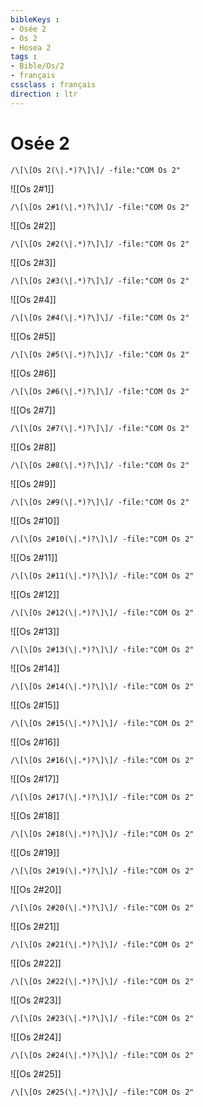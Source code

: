 ```yaml
---
bibleKeys : 
- Osée 2
- Os 2
- Hosea 2
tags : 
- Bible/Os/2
- français
cssclass : français
direction : ltr
---
```


# Osée 2

```query
/\[\[Os 2(\|.*)?\]\]/ -file:"COM Os 2"
```



![[Os 2#1]]

```query
/\[\[Os 2#1(\|.*)?\]\]/ -file:"COM Os 2"
```

![[Os 2#2]]

```query
/\[\[Os 2#2(\|.*)?\]\]/ -file:"COM Os 2"
```

![[Os 2#3]]

```query
/\[\[Os 2#3(\|.*)?\]\]/ -file:"COM Os 2"
```

![[Os 2#4]]

```query
/\[\[Os 2#4(\|.*)?\]\]/ -file:"COM Os 2"
```

![[Os 2#5]]

```query
/\[\[Os 2#5(\|.*)?\]\]/ -file:"COM Os 2"
```

![[Os 2#6]]

```query
/\[\[Os 2#6(\|.*)?\]\]/ -file:"COM Os 2"
```

![[Os 2#7]]

```query
/\[\[Os 2#7(\|.*)?\]\]/ -file:"COM Os 2"
```

![[Os 2#8]]

```query
/\[\[Os 2#8(\|.*)?\]\]/ -file:"COM Os 2"
```

![[Os 2#9]]

```query
/\[\[Os 2#9(\|.*)?\]\]/ -file:"COM Os 2"
```

![[Os 2#10]]

```query
/\[\[Os 2#10(\|.*)?\]\]/ -file:"COM Os 2"
```

![[Os 2#11]]

```query
/\[\[Os 2#11(\|.*)?\]\]/ -file:"COM Os 2"
```

![[Os 2#12]]

```query
/\[\[Os 2#12(\|.*)?\]\]/ -file:"COM Os 2"
```

![[Os 2#13]]

```query
/\[\[Os 2#13(\|.*)?\]\]/ -file:"COM Os 2"
```

![[Os 2#14]]

```query
/\[\[Os 2#14(\|.*)?\]\]/ -file:"COM Os 2"
```

![[Os 2#15]]

```query
/\[\[Os 2#15(\|.*)?\]\]/ -file:"COM Os 2"
```

![[Os 2#16]]

```query
/\[\[Os 2#16(\|.*)?\]\]/ -file:"COM Os 2"
```

![[Os 2#17]]

```query
/\[\[Os 2#17(\|.*)?\]\]/ -file:"COM Os 2"
```

![[Os 2#18]]

```query
/\[\[Os 2#18(\|.*)?\]\]/ -file:"COM Os 2"
```

![[Os 2#19]]

```query
/\[\[Os 2#19(\|.*)?\]\]/ -file:"COM Os 2"
```

![[Os 2#20]]

```query
/\[\[Os 2#20(\|.*)?\]\]/ -file:"COM Os 2"
```

![[Os 2#21]]

```query
/\[\[Os 2#21(\|.*)?\]\]/ -file:"COM Os 2"
```

![[Os 2#22]]

```query
/\[\[Os 2#22(\|.*)?\]\]/ -file:"COM Os 2"
```

![[Os 2#23]]

```query
/\[\[Os 2#23(\|.*)?\]\]/ -file:"COM Os 2"
```

![[Os 2#24]]

```query
/\[\[Os 2#24(\|.*)?\]\]/ -file:"COM Os 2"
```

![[Os 2#25]]

```query
/\[\[Os 2#25(\|.*)?\]\]/ -file:"COM Os 2"
```

